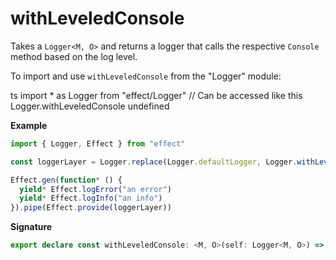 # withLeveledConsole

Takes a `Logger<M, O>` and returns a logger that calls the respective `Console` method
based on the log level.

To import and use `withLeveledConsole` from the "Logger" module:

ts
import \* as Logger from "effect/Logger"
// Can be accessed like this
Logger.withLeveledConsole
undefined

**Example**

```ts
import { Logger, Effect } from "effect"

const loggerLayer = Logger.replace(Logger.defaultLogger, Logger.withLeveledConsole(Logger.stringLogger))

Effect.gen(function* () {
  yield* Effect.logError("an error")
  yield* Effect.logInfo("an info")
}).pipe(Effect.provide(loggerLayer))
```

**Signature**

```ts
export declare const withLeveledConsole: <M, O>(self: Logger<M, O>) => Logger<M, void>
```
